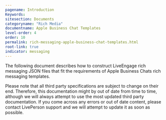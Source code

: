 ```yaml
---
pagename: Introduction
Keywords:
sitesection: Documents
categoryname: "Rich Media"
documentname: Apple Business Chat Templates
level-order: 4
order: 10
permalink: rich-messaging-apple-business-chat-templates.html
root-link: true
indicator: messaging
---
```


The following document describes how to construct LiveEngage rich messaging JSON files that fit the requirements of Apple Business Chats rich messaging templates.

Please note that all third party specifications are subject to change on their end. Therefore, this documentation might by out of date from time to time, although we will always attempt to use the most updated third party documentation. If you come across any errors or out of date content, please contact LivePerson support and we will attempt to update it as soon as possible.
